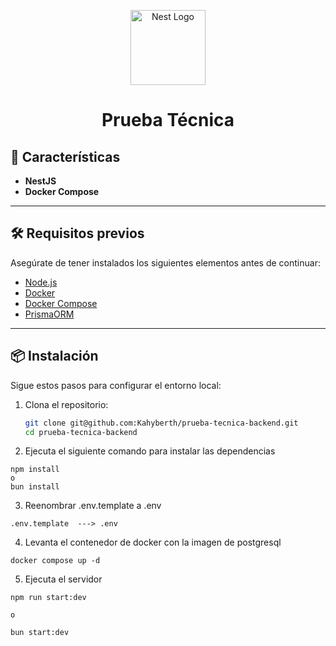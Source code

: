 <p align="center">
  <a href="http://nestjs.com/" target="blank"><img src="https://nestjs.com/img/logo-small.svg" width="120" alt="Nest Logo" /></a>
</p>

<h1 align="center">Prueba Técnica</h1>

## 🚀 Características

- **NestJS**
- **Docker Compose**

---

## 🛠️ Requisitos previos

Asegúrate de tener instalados los siguientes elementos antes de continuar:

- [Node.js](https://nodejs.org/)
- [Docker](https://www.docker.com/)
- [Docker Compose](https://docs.docker.com/compose/)
- [PrismaORM](https://www.prisma.io/)

---

## 📦 Instalación

Sigue estos pasos para configurar el entorno local:

1. Clona el repositorio:

   ```bash
   git clone git@github.com:Kahyberth/prueba-tecnica-backend.git
   cd prueba-tecnica-backend
   ```

2. Ejecuta el siguiente comando para instalar las dependencias

```
npm install
o
bun install
```

3. Reenombrar .env.template a .env

```
.env.template  ---> .env
```

4. Levanta el contenedor de docker con la imagen de postgresql

```
docker compose up -d
```

5. Ejecuta el servidor

```
npm run start:dev

o

bun start:dev

```
